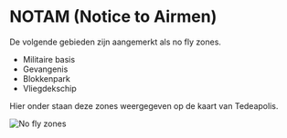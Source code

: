 # NOTAM (Notice to Airmen)

De volgende gebieden zijn aangemerkt als no fly zones.

* Militaire basis
* Gevangenis
* Blokkenpark
* Vliegdekschip

Hier onder staan deze zones weergegeven op de kaart van Tedeapolis.

![No fly zones](https://tedeapolis.nl/wp-content/uploads/2021/02/restricted_airspace_TDA.jpg)
